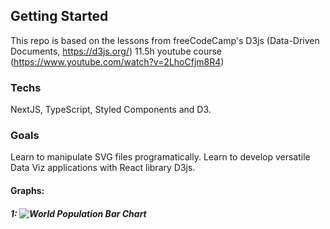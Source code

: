 ## Getting Started

This repo is based on the lessons from freeCodeCamp's D3js (Data-Driven Documents, https://d3js.org/) 11.5h youtube course (https://www.youtube.com/watch?v=2LhoCfjm8R4)

### Techs

NextJS, TypeScript, Styled Components and D3.

### Goals

Learn to manipulate SVG files programatically.
Learn to develop versatile Data Viz applications with React library D3js.


#### Graphs:
##### 1: ![World Population Bar Chart](https://user-images.githubusercontent.com/43976069/152383542-0763f394-b680-461a-893e-609195d7cc88.png)
